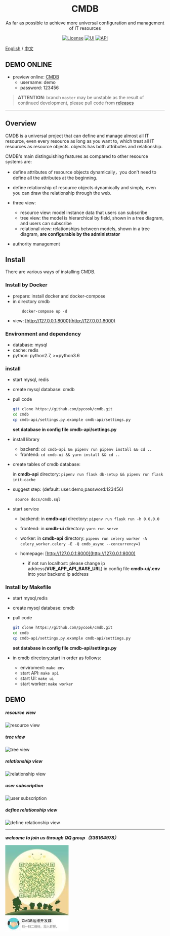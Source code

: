 <h1 align="center">CMDB</h1>
<div align="center">

As far as possible to achieve more universal configuration and management of IT resources
</div>

<div align="center">

[![License](https://img.shields.io/badge/License-GPLv2-brightgreen)](https://github.com/pycook/cmdb/blob/master/LICENSE)
[![UI](https://img.shields.io/badge/UI-Ant%20Design%20Pro%20Vue-brightgreen)](https://github.com/sendya/ant-design-pro-vue) 
[![API](https://img.shields.io/badge/API-Flask-brightgreen)](https://github.com/pallets/flask) 

</div>


[English](README.md) / [中文](README_cn.md)

## DEMO ONLINE
- preview online: [CMDB](http://121.42.12.46:8000)
    - username: demo
    - password: 123456
    
> **ATTENTION**: branch `master` may be unstable as the result of continued development, please pull code from  [releases](https://github.com/pycook/cmdb/releases)

----
## Overview

CMDB is a universal project that can define and manage almost all IT resource, even every resource as long as you want to, which treat all IT resources as resource objects. objects has both attributes  and relationship.

CMDB's main distinguishing features as compared to other resource systems are:
- define attributes of resource objects dynamically，you don't need to define all the attributes at the beginning.
- define relationship of resource objects dynamically and simply, even you can draw the relationship through the web.
- three view:
    - resource view: model instance data that users can subscribe
    - tree view: the model is hierarchical by field, shown in a tree diagram, and users can subscribe
    - relational view: relationships between models, shown in a tree diagram, **are configurable by the administrator**

- authority management


## Install

There are various ways of installing CMDB.

### Install by Docker
- prepare: install docker and docker-compose
- in directory cmdb
    ```
        docker-compose up -d
    ```
- view: [http://127.0.0.1:8000](http://127.0.0.1:8000)

### Environment and dependency
- database: mysql
- cache: redis
- python: python2.7, >=python3.6

### install
- start mysql, redis
- create mysql database: cmdb
- pull code
    ```bash
    git clone https://github.com/pycook/cmdb.git
    cd cmdb
    cp cmdb-api/settings.py.example cmdb-api/settings.py
    ```
    **set database in config file cmdb-api/settings.py**

- install library
  - backend: ```cd cmdb-api && pipenv run pipenv install && cd ..```
  - frontend: ```cd cmdb-ui && yarn install && cd ..```
  
- create tables of cmdb database:
    
  in **cmdb-api** directory: ```pipenv run flask db-setup && pipenv run flask init-cache```
- suggest step: (default:  user:demo,password:123456)

    ``` source docs/cmdb.sql```

- start service
  - backend: in **cmdb-api** directory: ```pipenv run flask run -h 0.0.0.0```
  - frontend: in **cmdb-ui** directory: ```yarn run serve```
  - worker: in **cmdb-api** directory: ```pipenv run celery worker -A celery_worker.celery -E -Q cmdb_async --concurrency=1```
  
  - homepage:  [http://127.0.0.1:8000](http://127.0.0.1:8000)
    - if not run localhost: please change ip address(**VUE_APP_API_BASE_URL**) in config file **cmdb-ui/.env** into your backend ip address

### Install by Makefile
- start mysql,redis
- create mysql database: cmdb
- pull code
    ```bash
    git clone https://github.com/pycook/cmdb.git
    cd cmdb
    cp cmdb-api/settings.py.example cmdb-api/settings.py
    ```
    **set database in config file cmdb-api/settings.py**

- in cmdb directory,start in order as follows:
    - enviroment: ```make env```
    - start API: ```make api```
    - start UI: ```make ui```
    - start worker: ```make worker```


## DEMO
##### resource view
![resource view](https://raw.githubusercontent.com/pycook/cmdb/master/cmdb-ui/public/cmdb-ci.jpeg) 

##### tree view
![tree view](https://raw.githubusercontent.com/pycook/cmdb/master/cmdb-ui/public/cmdb-tree.jpeg) 

##### relationship view
![relationship view](https://raw.githubusercontent.com/pycook/cmdb/master/cmdb-ui/public/cmdb-relation.jpeg) 

##### user subscription
![user subscription](https://raw.githubusercontent.com/pycook/cmdb/master/cmdb-ui/public/cmdb-preference.jpeg)

##### define relationship view
![define relationship view](https://raw.githubusercontent.com/pycook/cmdb/master/cmdb-ui/public/cmdb-relation-define.jpeg)

-----
_**welcome to join us through QQ group（336164978）**_

![QQgroup](cmdb-ui/public/qr_code.jpg)
